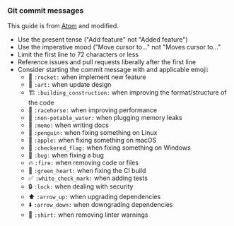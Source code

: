 ### Git commit messages

This guide is from [Atom](https://github.com/atom/atom/blob/master/CONTRIBUTING.md#git-commit-messages) and modified.

- Use the present tense ("Add feature" not "Added feature")
- Use the imperative mood ("Move cursor to..." not "Moves cursor to..."
- Limit the first line to 72 characters or less
- Reference issues and pull requests liberally after the first line
- Consider starting the commit message with and applicable emoji:
    * :rocket: `:rocket:` when implement new feature
    * :art: `:art:` when update design
    * :building_construction: `:building_construction:` when improving the format/structure of the code
    * :racehorse: `:racehorse:` when improving performance
    * :non-potable_water: `:non-potable_water:` when plugging memory leaks
    * :memo: `:memo:` when writing docs
    * :penguin: `:penguin:` when fixing something on Linux
    * :apple: `:apple:` when fixing something on macOS
    * :checkered_flag: `:checkered_flag:` when fixing something on Windows
    * :bug: `:bug:` when fixing a bug
    * :fire: `:fire:` when removing code or files
    * :green_heart: `:green_heart:` when fixing the CI build
    * :white_check_mark: `:white_check_mark:` when adding tests
    * :lock: `:lock:` when dealing with security
    * :arrow_up: `:arrow_up:` when upgrading dependencies
    * :arrow_down: `:arrow_down:` when downgrading dependencies
    * :shirt: `:shirt:` when removing linter warnings

